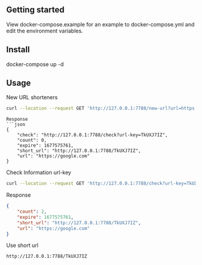 ## Getting started
View docker-compose.example for an example to docker-compose.yml and edit the environment variables.

## Install
docker-compose up -d

## Usage
New URL shorteners
```bash
curl --location --request GET 'http://127.0.0.1:7788/new-url?url=https://google.com&expire=315360000'
```
```
Response
```json
{
    "check": "http://127.0.0.1:7788/check?url-key=TkUXJ7IZ",
    "count": 0,
    "expire": 1677575761,
    "short_url": "http://127.0.0.1:7788/TkUXJ7IZ",
    "url": "https://google.com"
}
```

Check Information url-key
```bash
curl --location --request GET 'http://127.0.0.1:7788/check?url-key=TkUXJ7IZ'
```
Response
```json
{
    "count": 2,
    "expire": 1677575761,
    "short_url": "http://127.0.0.1:7788/TkUXJ7IZ",
    "url": "https://google.com"
}
```

Use short url
```bash
http://127.0.0.1:7788/TkUXJ7IZ
```